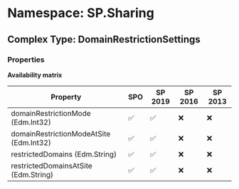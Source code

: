 # Namespace: SP.Sharing

## Complex Type: DomainRestrictionSettings

### Properties

**Availability matrix**

Property | SPO | SP 2019 | SP 2016 | SP 2013
----------|-----|---------|---------|--------
domainRestrictionMode (Edm.Int32) | ✅ | ✅ | ❌ | ❌
domainRestrictionModeAtSite (Edm.Int32) | ✅ | ✅ | ❌ | ❌
restrictedDomains (Edm.String) | ✅ | ✅ | ❌ | ❌
restrictedDomainsAtSite (Edm.String) | ✅ | ✅ | ❌ | ❌
